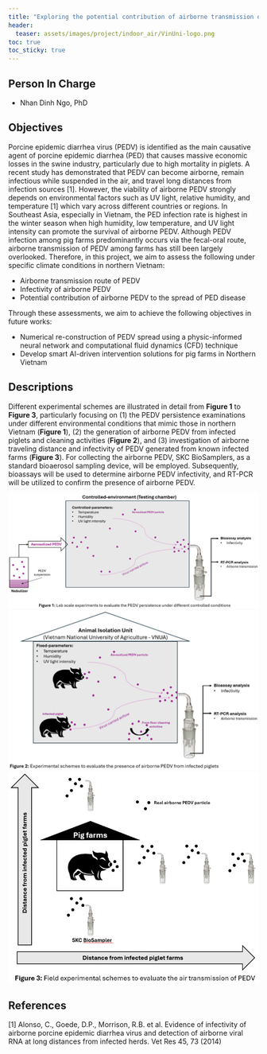 ```yaml
---
title: "Exploring the potential contribution of airborne transmission of the Porcine Epidemic Diarrhea virus (PEDV) to the spread of Porcine Epidemic Diarrhea (PED) disease between pig farms in Northern Vietnam"
header:
  teaser: assets/images/project/indoor_air/VinUni-logo.png
toc: true
toc_sticky: true
---
```


## Person In Charge 
- Nhan Dinh Ngo, PhD

## Objectives
Porcine epidemic diarrhea virus (PEDV) is identified as the main causative agent of porcine epidemic diarrhea (PED) that causes massive economic losses in the swine industry, particularly due to high mortality in piglets. A recent study has demonstrated that PEDV can become airborne, remain infectious while suspended in the air, and travel long distances from infection sources [1]. However, the viability of airborne PEDV strongly depends on environmental factors such as UV light, relative humidity, and temperature [1] which vary across different countries or regions. In Southeast Asia, especially in Vietnam, the PED infection rate is highest in the winter season when high humidity, low temperature, and UV light intensity can promote the survival of airborne PEDV. Although PEDV infection among pig farms predominantly occurs via the fecal-oral route, airborne transmission of PEDV among farms has still been largely overlooked. Therefore, in this project, we aim to assess the following under specific climate conditions in northern Vietnam:
* Airborne transmission route of PEDV 
* Infectivity of airborne PEDV
* Potential contribution of airborne PEDV to the spread of PED disease

Through these assessments, we aim to achieve the following objectives in future works:
* Numerical re-construction of PEDV spread using a physic-informed neural network and computational fluid dynamics (CFD) technique
* Develop smart AI-driven intervention solutions for pig farms in Northern Vietnam


## Descriptions
Different experimental schemes are illustrated in detail from **Figure 1** to **Figure 3**, particularly focusing on (1) the PEDV persistence examinations under different environmental conditions that mimic those in northern Vietnam (**Figure 1**), (2) the generation of airborne PEDV from infected piglets and cleaning activities (**Figure 2**), and (3) investigation of airborne traveling distance and infectivity of PEDV generated from known infected farms (**Figure 3**). For collecting the airborne PEDV, SKC BioSamplers, as a standard bioaerosol sampling device, will be employed. Subsequently, bioassays will be used to determine airborne PEDV infectivity, and RT-PCR will be utilized to confirm the presence of airborne PEDV. 

![Figure 1: Lab scale experiments to evaluate PEDV persistence under diffrente control conditions](/assets/images/project/nhan_project/Figure1.jpg "Figure 1: Lab scale experiments to evaluate PEDV persistence under diffrente control conditions")
![Figure 2: Experimental schemes to evaludate the presence of airborne PEDV from infected piglets](/assets/images/project/nhan_project/Figure2.jpg "Figure 2: Experimental schemes to evaludate the presence of airborne PEDV from infected piglets")
![Figure 3: Field experimental schemes to evaluate the air transmission of PEDV](/assets/images/project/nhan_project/Figure3.jpg "Figure 3: Field experimental schemes to evaluate the air transmission of PEDV")

## References
[1] Alonso, C., Goede, D.P., Morrison, R.B. et al. Evidence of infectivity of airborne porcine epidemic diarrhea virus and detection of airborne viral RNA at long distances from infected herds. Vet Res 45, 73 (2014)